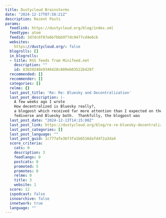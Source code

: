 ```yaml
---
title: Dustycloud Brainstorms
date: "2024-12-17T07:58:21Z"
description: Recent Posts
params:
  feedlink: https://dustycloud.org/blog/index.xml
  feedtype: atom
  feedid: 3d7dc6f87e6b7bbb9f7dc9477cd4e6cb
  websites:
    https://dustycloud.org/: false
  blogrolls: []
  in_blogrolls:
  - title: RSS feeds from Minifeed.net
    description: ""
    id: 83b59248e9346428c889eb03522b4297
  recommended: []
  recommender: []
  categories: []
  relme: {}
  last_post_title: 'Re: Re: Bluesky and Decentralization'
  last_post_description: |-
    A few weeks ago I wrote
    How decentralized is Bluesky really?,
    a blogpost which received far more attention than I expected on the
    fediverse and Bluesky both.  Thankfully, the blogpost was
  last_post_date: "2024-12-13T14:15:00Z"
  last_post_link: https://dustycloud.org/blog/re-re-bluesky-decentralization/
  last_post_categories: []
  last_post_language: ""
  last_post_guid: 1c777afe36f3fa1b6516dafd4f2a3da4
  score_criteria:
    cats: 0
    description: 3
    feedlangs: 0
    postcats: 0
    promoted: 5
    promotes: 0
    relme: 0
    title: 3
    website: 1
  score: 12
  ispodcast: false
  isnoarchive: false
  innetwork: true
  language: ""
---
```

